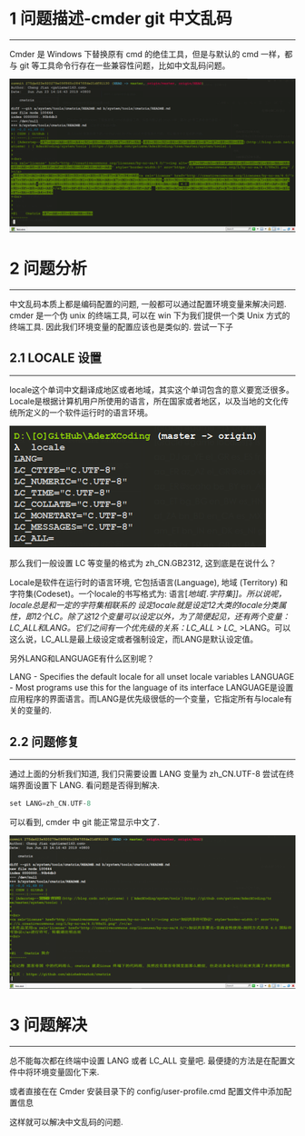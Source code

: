 # 1    问题描述-cmder git 中文乱码
-------



Cmder 是 Windows 下替换原有 cmd 的绝佳工具，但是与默认的 cmd 一样，都与 git 等工具命令行存在一些兼容性问题，比如中文乱码问题。




![0001-cmder 中文乱码](./1.png)





# 2    问题分析
-------

中文乱码本质上都是编码配置的问题, 一般都可以通过配置环境变量来解决问题.
cmder 是一个伪 unix 的终端工具, 可以在 win 下为我们提供一个类 Unix 方式的终端工具. 因此我们环境变量的配置应该也是类似的. 尝试一下子

## 2.1 LOCALE 设置
-------



locale这个单词中文翻译成地区或者地域，其实这个单词包含的意义要宽泛很多。Locale是根据计算机用户所使用的语言，所在国家或者地区，以及当地的文化传统所定义的一个软件运行时的语言环境。

![0002-LOCALE 信息](./2.png)

那么我们一般设置 LC 等变量的格式为 zh_CN.GB2312, 这到底是在说什么？ 

Locale是软件在运行时的语言环境, 它包括语言(Language), 地域 (Territory) 和字符集(Codeset)。一个locale的书写格式为: 语言[_地域[.字符集]]。所以说呢，locale总是和一定的字符集相联系的
设定locale就是设定12大类的locale分类属性，即12个LC_*。除了这12个变量可以设定以外，为了简便起见，还有两个变量：LC_ALL和LANG。它们之间有一个优先级的关系：LC_ALL > LC_* >LANG。可以这么说，LC_ALL是最上级设定或者强制设定，而LANG是默认设定值。 

另外LANG和LANGUAGE有什么区别呢？

LANG - Specifies the default locale for all unset locale variables
LANGUAGE - Most programs use this for the language of its interface
LANGUAGE是设置应用程序的界面语言。而LANG是优先级很低的一个变量，它指定所有与locale有关的变量的.




## 2.2 问题修复
-------

通过上面的分析我们知道, 我们只需要设置 LANG 变量为 zh_CN.UTF-8
尝试在终端界面设置下 LANG. 看问题是否得到解决.

```cpp
set LANG=zh_CN.UTF-8
```



可以看到,  cmder 中 git 能正常显示中文了.


![0003-正常显示中文](./3.png)

# 3 问题解决
-------

总不能每次都在终端中设置 LANG 或者 LC_ALL 变量吧. 最便捷的方法是在配置文件中将环境变量固化下来.

或者直接在在 Cmder 安装目录下的 config/user-profile.cmd 配置文件中添加配置信息


这样就可以解决中文乱码的问题.